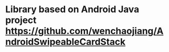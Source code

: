 # Library based on Android Java project https://github.com/wenchaojiang/AndroidSwipeableCardStack

>

#### 

